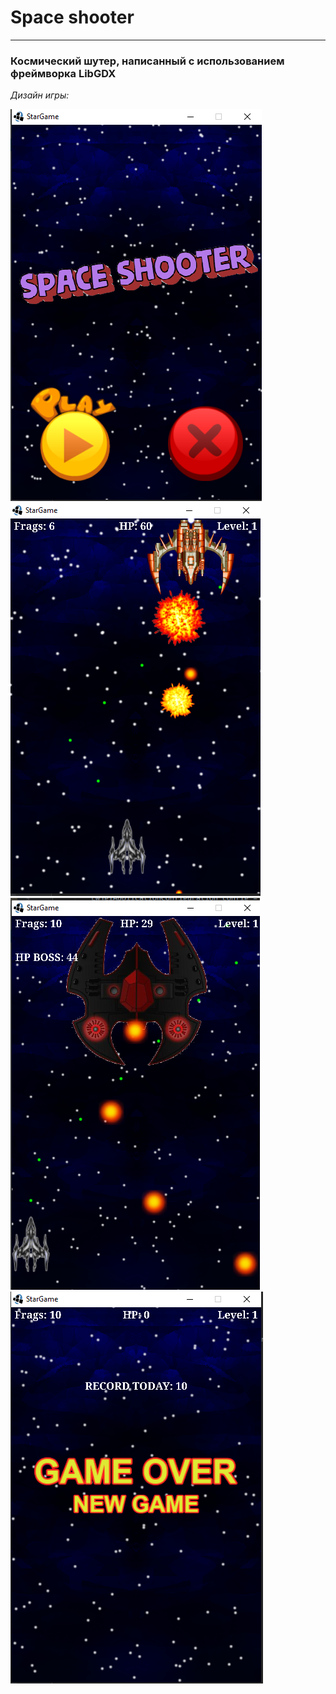 # Space shooter

---

### Космический шутер, написанный с использованием фреймворка LibGDX ###

*Дизайн игры:*

![image 1](image\SpaceShooter1.png)
![image 2](image\SpaceShooter2.png)
![image 3](image\SpaceShooter3.png)
![image 4](image\SpaceShooter4.png)
